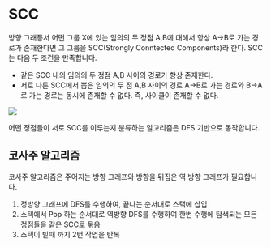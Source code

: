 # SCC

방향 그래픙서 어떤 그룹 X에 있는 임의의 두 정점 A,B에 대해서 항상 A->B로 가는 경로가 존재한다면 그 그룹을 SCC(Strongly Conntected 
Components)라 한다. SCC는 다음 두 조건을 만족합니다.

- 같은 SCC 내의 임의의 두 정점 A,B 사이의 경로가 항상 존재한다.
- 서로 다른 SCC에서 뽑은 임의의 두 점 A,B 사이의 경로 A->B로 가는 경로와 B->A로 가는 경로는 동시에 존재할 수 없다. 즉, 사이클이 존재할 수 없다.

![](https://upload.wikimedia.org/wikipedia/commons/thumb/e/e1/Scc-1.svg/220px-Scc-1.svg.png)

어떤 정점들이 서로 SCC를 이루는지 분류하는 알고리즘은 DFS 기반으로 동작합니다. 

## 코사주 알고리즘

코사주 알고리즘은 주어지는 방향 그래프와 방향을 뒤집은 역 방향 그래프가 필요합니다. 

1. 정방향 그래프에 DFS를 수행하여, 끝나는 순서대로 스택에 삽입
2. 스택에서 Pop 하는 순서대로 역방향 DFS를 수행하여 한번 수행에 탐색되는 모든 정점들을 같은 SCC로 묶음
3. 스택이 빌때 까지 2번 작업을 반복



## 